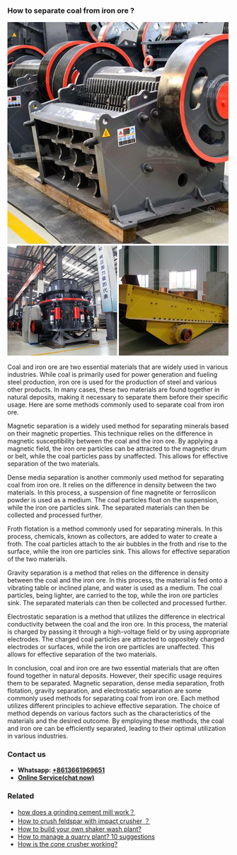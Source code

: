 <h3>How to separate coal from iron ore ?</h3><img src='1701745987.jpg' alt=''><p>Coal and iron ore are two essential materials that are widely used in various industries. While coal is primarily used for power generation and fueling steel production, iron ore is used for the production of steel and various other products. In many cases, these two materials are found together in natural deposits, making it necessary to separate them before their specific usage. Here are some methods commonly used to separate coal from iron ore.</p><p>Magnetic separation is a widely used method for separating minerals based on their magnetic properties. This technique relies on the difference in magnetic susceptibility between the coal and the iron ore. By applying a magnetic field, the iron ore particles can be attracted to the magnetic drum or belt, while the coal particles pass by unaffected. This allows for effective separation of the two materials.</p><p>Dense media separation is another commonly used method for separating coal from iron ore. It relies on the difference in density between the two materials. In this process, a suspension of fine magnetite or ferrosilicon powder is used as a medium. The coal particles float on the suspension, while the iron ore particles sink. The separated materials can then be collected and processed further.</p><p>Froth flotation is a method commonly used for separating minerals. In this process, chemicals, known as collectors, are added to water to create a froth. The coal particles attach to the air bubbles in the froth and rise to the surface, while the iron ore particles sink. This allows for effective separation of the two materials.</p><p>Gravity separation is a method that relies on the difference in density between the coal and the iron ore. In this process, the material is fed onto a vibrating table or inclined plane, and water is used as a medium. The coal particles, being lighter, are carried to the top, while the iron ore particles sink. The separated materials can then be collected and processed further.</p><p>Electrostatic separation is a method that utilizes the difference in electrical conductivity between the coal and the iron ore. In this process, the material is charged by passing it through a high-voltage field or by using appropriate electrodes. The charged coal particles are attracted to oppositely charged electrodes or surfaces, while the iron ore particles are unaffected. This allows for effective separation of the two materials.</p><p>In conclusion, coal and iron ore are two essential materials that are often found together in natural deposits. However, their specific usage requires them to be separated. Magnetic separation, dense media separation, froth flotation, gravity separation, and electrostatic separation are some commonly used methods for separating coal from iron ore. Each method utilizes different principles to achieve effective separation. The choice of method depends on various factors such as the characteristics of the materials and the desired outcome. By employing these methods, the coal and iron ore can be efficiently separated, leading to their optimal utilization in various industries.</p><h3>Contact us</h3><ul><li><strong>Whatsapp:&nbsp;<a href="https://wa.me/8613661969651">+8613661969651</a></strong></li><li><a href="https://swt.shibang-china.com/?git&amp;zhl&amp;How to separate coal from iron ore "><strong>Online Service(chat now)</strong></a></li></ul><h3>Related</h3><ul><li><a href='how does a grinding cement mill work？.md'>how does a grinding cement mill work？</a></li><li><a href='How to crush feldspar with impact crusher ？.md'>How to crush feldspar with impact crusher ？</a></li><li><a href='How to build your own shaker wash plant.md'>How to build your own shaker wash plant?</a></li><li><a href='How to manage a quarry plant 10 suggestions.md'>How to manage a quarry plant? 10 suggestions</a></li><li><a href='How is the cone crusher working.md'>How is the cone crusher working?</a></li></ul>